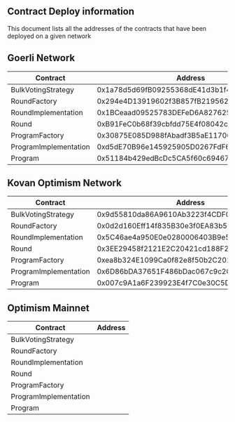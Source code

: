 ## Contract Deploy information

This document lists all the addresses of the contracts that have been deployed on a given network

## Goerli Network

| Contract              | Address                                    |
|-----------------------|--------------------------------------------|
| BulkVotingStrategy    | 0x1a78d5d69fB09255368dE41d3b1f47219A3EC3a4 |
| RoundFactory          | 0x294e4D13919602f3B857fB2195628Fd5255e298a |
| RoundImplementation   | 0x1BCeaad09525783DEFeD6A827625823F7b8d0485 |
| Round                 | 0xB91FeC0b68f39cbfdd75E4f08042c60724e1bd3b |
| ProgramFactory        | 0x30875E085D988fAbadf3B5aE117061D607167f02 |
| ProgramImplementation | 0xd5dE70B96e145925905D0267FdF65bAa03a8681c |
| Program               | 0x51184b429edBcDc5CA5f60c69467A45D50E2C482 |


## Kovan Optimism Network

| Contract              | Address                                    |
|-----------------------|--------------------------------------------|
| BulkVotingStrategy    | 0x9d55810da86A9610Ab3223f4CDF0b5d81FfA579c |
| RoundFactory          | 0x0d2d160Eff14f835B30e3f0EA83b50289A7d51aF |
| RoundImplementation   | 0x5C46ae4a950E0e0280006403B9e517462FD16dAc |
| Round                 | 0x3EE29458f2121E2C20421cd188F2CAbd99347d54 |
| ProgramFactory        | 0xea8b324E1099Ca0f82e8f50b2C2019eA1A2BA011 |
| ProgramImplementation | 0x6D86bDA37651F486bDac067c9c20eD512E8f93B3 |
| Program               | 0x007c9A1a6F239923E4f7C0e30C5DE4c2100B22D6 |


## Optimism Mainnet

| Contract              | Address                                    |
|-----------------------|--------------------------------------------|
| BulkVotingStrategy    |                                            |
| RoundFactory          |                                            |
| RoundImplementation   |                                            |
| Round                 |                                            |
| ProgramFactory        |                                            |
| ProgramImplementation |                                            |
| Program               |                                            |